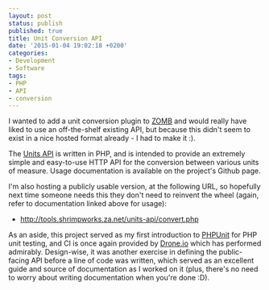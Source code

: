```yaml
---
layout: post
status: publish
published: true
title: Unit Conversion API
date: '2015-01-04 19:02:18 +0200'
categories:
- Development
- Software
tags:
- PHP
- API
- conversion
---
```


I wanted to add a unit conversion plugin to
[ZOMB](https://github.com/shrimpza/zomb) and would really have liked to
use an off-the-shelf existing API, but because this didn't seem to exist
in a nice hosted format already - I had to make it :).

The [Units API](https://shrimpza.github.io/units-api) is written in PHP,
and is intended to provide an extremely simple and easy-to-use HTTP API
for the conversion between various units of measure. Usage documentation
is available on the project's Github page.

I'm also hosting a publicly usable version, at the following URL, so
hopefully next time someone needs this they don't need to reinvent the
wheel (again, refer to documentation linked above for usage):

- <http://tools.shrimpworks.za.net/units-api/convert.php>

As an aside, this project served as my first introduction to
[PHPUnit](http://phpunit.de/) for PHP unit testing, and CI is once again
provided by [Drone.io](https://drone.io/github.com/shrimpza/units-api)
which has performed admirably. Design-wise, it was another exercise in
defining the public-facing API before a line of code was written, which
served as an excellent guide and source of documentation as I worked on
it (plus, there's no need to worry about writing documentation when
you're done :D).
